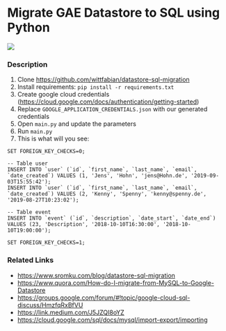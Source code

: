 # Migrate GAE Datastore to SQL using Python

![](https://miro.medium.com/max/928/1*e--cLrtZtPqLOW2NGT2EEQ.png)

### Description
1. Clone https://github.com/wittfabian/datastore-sql-migration
2. Install requirements: `pip install -r requirements.txt`
2. Create google cloud credentials (https://cloud.google.com/docs/authentication/getting-started)
3. Replace `GOOGLE_APPLICATION_CREDENTIALS.json` with our generated credentials
3. Open `main.py` and update the parameters
4. Run `main.py`
5. This is what will you see:
```
SET FOREIGN_KEY_CHECKS=0;

-- Table user
INSERT INTO `user` (`id`, `first_name`, `last_name`, `email`, `date_created`) VALUES (1, 'Jens', 'Hohn', 'jens@Hohn.de', '2019-09-03T15:55:42');
INSERT INTO `user` (`id`, `first_name`, `last_name`, `email`, `date_created`) VALUES (2, 'Kenny', 'Spenny', 'kenny@spenny.de', '2019-08-27T10:23:02');

-- Table event
INSERT INTO `event` (`id`, `description`, `date_start`, `date_end`) VALUES (23, 'Description', '2018-10-10T16:30:00', '2018-10-10T19:00:00');

SET FOREIGN_KEY_CHECKS=1;
```

### Related Links
* https://www.sromku.com/blog/datastore-sql-migration
* https://www.quora.com/How-do-I-migrate-from-MySQL-to-Google-Datastore
* https://groups.google.com/forum/#!topic/google-cloud-sql-discuss/HmzfqRxBfVU
* https://link.medium.com/J5JZQI8oYZ
* https://cloud.google.com/sql/docs/mysql/import-export/importing